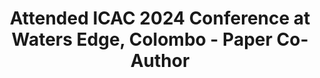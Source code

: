 ---
layout: post
usehighlight: true
tags: [Conference, SLIIT, Journal]
title: Attended ICAC 2024 Conference at Waters Edge, Colombo - Paper Co-Author
datee: 2024-12-12
---